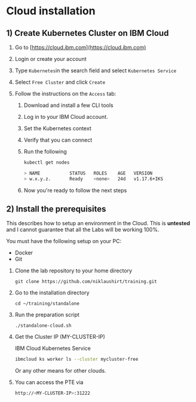 
# Cloud installation



## 1) Create Kubernetes Cluster on IBM Cloud 

1. Go to [https://cloud.ibm.com](https://cloud.ibm.com)

2. Login or create your account

3. Type `Kubernetes`in the search field and select `Kubernetes Service`

4. Select `Free Cluster` and click `Create`
 
5. Follow the instructions on the `Access` tab:
	1. Download and install a few CLI tools
	2. Log in to your IBM Cloud account.
	3. Set the Kubernetes context
	4. Verify that you can connect
	5. Run the following 
	
		```bash
		kubectl get nodes                                                                                                                           
		
		> NAME           STATUS   ROLES    AGE   VERSION
		> w.x.y.z.       Ready    <none>   24d   v1.17.6+IKS
		```
	6. Now you're ready to follow the next steps
	

## 2) Install the prerequisites

This describes how to setup an environment in the Cloud. 
This is **untested** and I cannot guarantee that all the Labs will be working 100%.

You must have the following setup on your PC:

* Docker 
* Git


1. Clone the lab repository to your home directory

	`git clone https://github.com/niklaushirt/training.git`


2. Go to the installation directory

	`cd ~/training/standalone`

3. Run the preparation script

	`./standalone-cloud.sh`
	
	
	
	
4. Get the Cluster IP (MY-CLUSTER-IP)
	
	IBM Cloud Kubernetes Service
	
	```bash
	ibmcloud ks worker ls --cluster mycluster-free
	```

	Or any other means for other clouds.

	
5. You can access the PTE via

	```bash
	http://<MY-CLUSTER-IP>:31222
	```
